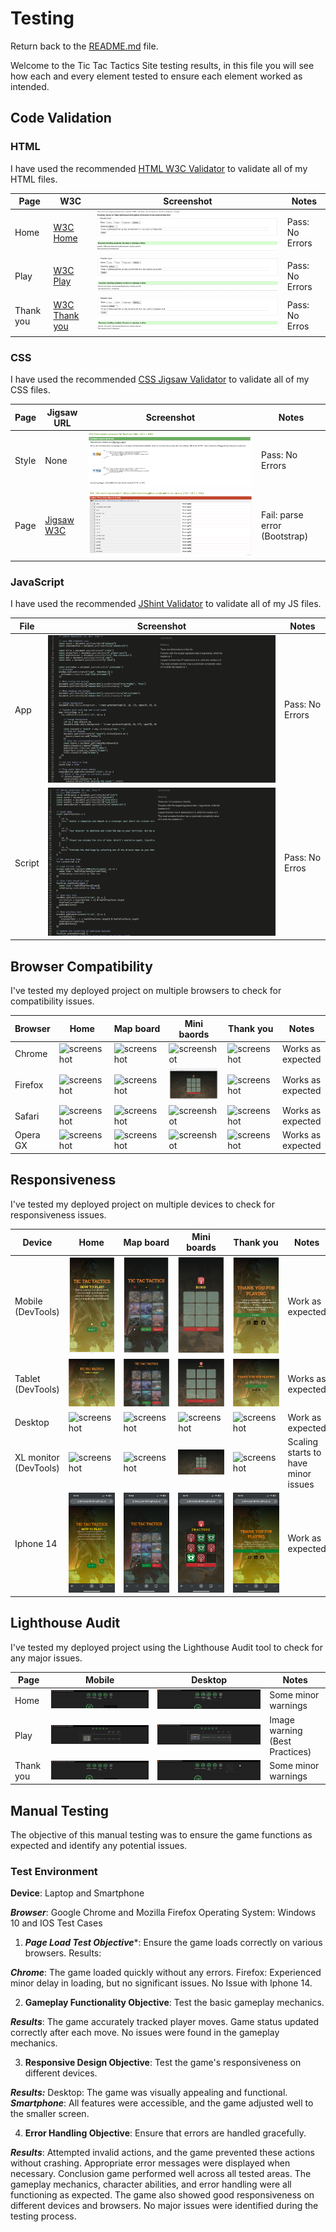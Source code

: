 # Testing

Return back to the [README.md](README.md) file.

Welcome to the Tic Tac Tactics Site testing results, in this file you will see how each and every element tested to ensure each element worked as intended.

## Code Validation

### HTML

I have used the recommended [HTML W3C Validator](https://validator.w3.org) to validate all of my HTML files.

| Page | W3C                                                                                                                         | Screenshot | Notes |
| ---- | --------------------------------------------------------------------------------------------------------------------------- | ---------- | ----- |
| Home | [W3C Home](https://validator.w3.org/nu/?doc=https%3A%2F%2Fjohnnysontrinh.github.io%2Fvalorant-tic-tac-tactics%2Findex.html) | ![Screenshot](documentation/test/html-validator-home.png)| Pass: No Errors |
| Play | [W3C Play](https://validator.w3.org/nu/?doc=https%3A%2F%2Fjohnnysontrinh.github.io%2Fvalorant-tic-tac-tactics%2Fplay.html) | ![Screenshot](documentation/test/html-validator-play.png) | Pass: No Errors |
| Thank you | [W3C Thank you](https://validator.w3.org/nu/?doc=https%3A%2F%2Fjohnnysontrinh.github.io%2Fvalorant-tic-tac-tactics%2Fthankyou.html) | ![Screenshot](documentation/test/html-validator-thankyou.png) | Pass: No Erros |

### CSS

I have used the recommended [CSS Jigsaw Validator](https://jigsaw.w3.org/css-validator) to validate all of my CSS files.

| Page | Jigsaw URL | Screenshot | Notes |
| ---- | ---------- | ---------- | ----- |
| Style | None | ![screenshot](documentation/test/css-validator-style.png) | Pass: No Errors |
| Page | [Jigsaw W3C](https://jigsaw.w3.org/css-validator/validator?uri=https%3A%2F%2Fjohnnysontrinh.github.io%2Fvalorant-tic-tac-tactics%2F&profile=css3svg&usermedium=all&warning=1&vextwarning=&lang=en) | ![screenshot](documentation/test/css-validator-page.png) | Fail: parse error (Bootstrap) |

### JavaScript

I have used the recommended [JShint Validator](https://jshint.com) to validate all of my JS files.

| File | Screenshot | Notes |
| ---- | ---------- | ----- |
| App | ![screenshot](documentation/test/jshint-validator-app.png) | Pass: No Errors |
| Script | ![screenshot](documentation/test/jshint-validator-script.png) | Pass: No Erros

## Browser Compatibility

I've tested my deployed project on multiple browsers to check for compatibility issues.

| Browser | Home | Map board | Mini baords | Thank you | Notes |
| ----- | ----- | ----- | ----- | ----- | ----- |
| Chrome | ![screenshot](documentation/test/bc-chrome-home.png) |  ![screenshot](documentation/test/bc-chrome-map-board.png) |  ![screenshot](documentation/test/bc-chrome-mini-boards.png) |  ![screenshot](documentation/test/bc-chrome-thank-you.png) | Works as expected |
| Firefox | ![screenshot](documentation/test/bc-firefox-home.png) |  ![screenshot](documentation/test/bc-firefox-map-board.png) |  ![screenshot](documentation/test/bc-firefox-mini-maps.png) |  ![screenshot](documentation/test/bc-firefox-thankyou.png) | Works as expected |
| Safari | ![screenshot](documentation/test/bc-safari-home.png) |  ![screenshot](documentation/test/bc-safari-map-board.png) |  ![screenshot](documentation/test/bc-safari-mini-bords.png) |  ![screenshot](documentation/test/bc-safari-thankyou.png) | Works as expected |
| Opera GX | ![screenshot](documentation/test/bc-opera-gx-home.png) |  ![screenshot](documentation/test/bc-opera-gx-map-board.png) |  ![screenshot](documentation/test/bc-opera-gx-mini-map.png) |  ![screenshot](documentation/test/bc-opera-gx-thankyou.png) | Works as expected |

## Responsiveness

I've tested my deployed project on multiple devices to check for responsiveness issues.

| Device | Home | Map board | Mini boards | Thank you | Notes |
| ------ | ---- | --------- | ----------- | --------- | ----- |
| Mobile (DevTools) | ![screenshot](documentation/test/responsiveness-mobile-dev-home.png) | ![screenshot](documentation/test/responsiveness-mobile-dev-map-board.png) | ![screenshot](documentation/test/responsiveness-mobile-dev-mini-boards.png) | ![screenshot](documentation/test/responsiveness-mobile-dev-thankyou.png) | Work as expected |
| Tablet (DevTools) | ![screenshot](documentation/test/responsiveness-tablet-dev-home.png) | ![screenshot](documentation/test/responsiveness-tablet-dev-map-board.png) | ![screenshot](documentation/test/responsiveness-tablet-dev-mini-boards.png) | ![screenshot](documentation/test/responsiveness-tablet-thankyou.png) | Works as expected | 
| Desktop | ![screenshot](documentation/test/responsiveness-desktop-home.png) | ![screenshot](documentation/test/responsiveness-desktop-map-board.png) | ![screenshot](documentation/test/responsiveness-desktop-mini-boards.png) | ![screenshot](documentation/test/responsiveness-desktop-thankyou.png) | Work as expected |
| XL monitor (DevTools) | ![screenshot](documentation/test/responsiveness-xl-montior-dev-home.png) | ![screenshot](documentation/test/responsiveness-xl-montior-dev-map-board.png) | ![screenshot](documentation/test/responsiveness-xl-montior-dev-mini-boards.png) | ![screenshot](documentation/test/responsiveness-xl-montior-dev-thankyou.png) | Scaling starts to have minor issues | 
| Iphone 14 | ![screenshot](documentation/test/responsiveness-iphone-14-home.PNG) | ![screenshot](documentation/test/responsiveness-iphone-14-map-board.PNG) | ![screenshot](documentation/test/responsiveness-iphone-14-mini-boards.PNG) | ![screenshot](documentation/test/responsiveness-iphone-14-thankyou.PNG) | Work as expected |


## Lighthouse Audit

I've tested my deployed project using the Lighthouse Audit tool to check for any major issues.

| Page | Mobile | Desktop | Notes |
| ---- | ------ | ------- | ----- |
| Home | ![screenshot](documentation/test/lighthouse-mobile-home.png)    | ![screenshot](documentation/test/lighthouse-desktop-home.png)    | Some minor warnings                     |
| Play   | ![screenshot](documentation/test/lighthouse-mobile-play.png)   | ![screenshot](documentation/test/lighthouse-desktop-play.png)   | Image warning (Best Practices)                    |
| Thank you | ![screenshot](documentation/test/lighthouse-mobile-thankyou.png) | ![screenshot](documentation/test/lighthouse-desktop-thankyou.png) | Some minor warnings  |

## Manual Testing

The objective of this manual testing was to ensure the game functions as expected and identify any potential issues.

### Test Environment

**Device**: Laptop and Smartphone

***Browser***: Google Chrome and Mozilla Firefox
Operating System: Windows 10 and IOS
Test Cases
1. ***Page Load Test Objective****: Ensure the game loads correctly on various browsers.
Results:

***Chrome***: The game loaded quickly without any errors.
Firefox: Experienced minor delay in loading, but no significant issues. No Issue with Iphone 14.

2. **Gameplay Functionality Objective**:
 Test the basic gameplay mechanics.

***Results***: The game accurately tracked player moves.
Game status updated correctly after each move.
No issues were found in the gameplay mechanics.


3. **Responsive Design Objective**: Test the game's responsiveness on different devices.

***Results:***
Desktop: The game was visually appealing and functional.
***Smartphone***: All features were accessible, and the game adjusted well to the smaller screen.

4. **Error Handling Objective**: Ensure that errors are handled gracefully.

***Results***: Attempted invalid actions, and the game prevented these actions without crashing.
Appropriate error messages were displayed when necessary.
Conclusion
game performed well across all tested areas. The gameplay mechanics, character abilities, and error handling were all functioning as expected. The game also showed good responsiveness on different devices and browsers. No major issues were identified during the testing process.

